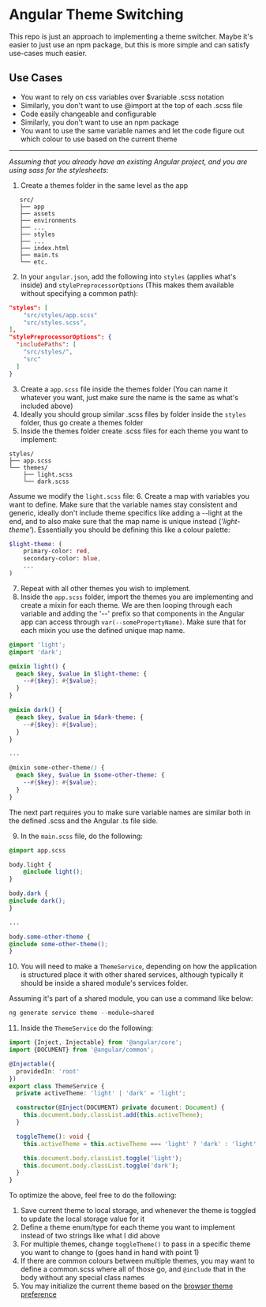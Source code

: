 # Angular Theme Switching
This repo is just an approach to implementing a theme switcher. 
Maybe it's easier to just use an npm package, but this is more simple and can satisfy use-cases much easier.

## Use Cases
* You want to rely on css variables over $variable .scss notation
* Similarly, you don't want to use @import at the top of each .scss file
* Code easily changeable and configurable
* Similarly, you don't want to use an npm package
* You want to use the same variable names and let the code figure out which colour to use based on the current theme


----
*Assuming that you already have an existing Angular project, and you are using sass for the stylesheets*:

1. Create a themes folder in the same level as the app
```
   src/
   ├── app
   ├── assets
   ├── environments
   ├── ...
   ├── styles
   ├── ...
   ├── index.html
   ├── main.ts
   └── etc.
```

2. In your `angular.json`, add the following into `styles` (applies what's inside) and `stylePreprocessorOptions` (This makes them available without specifying a common path):

```json
"styles": [
    "src/styles/app.scss"
    "src/styles.scss",
],
"stylePreprocessorOptions": {
  "includePaths": [
    "src/styles/",
    "src"
  ]
}
```

3. Create a `app.scss` file inside the themes folder (You can name it whatever you want, just make sure the name is the same as what's included above)
4. Ideally you should group similar .scss files by folder inside the `styles` folder, thus go create a themes folder
5. Inside the themes folder create .scss files for each theme you want to implement:
```
styles/
├── app.scss
└── themes/
    ├── light.scss
    └── dark.scss
```

Assume we modify the `light.scss` file:
6. Create a map with variables you want to define. Make sure that the variable names stay consistent and generic, ideally don't include theme specifics like adding a --light at 
the end, and to also make sure that the map name is unique instead (*'light-theme'*). Essentially you should be defining this like a colour palette:

```scss
$light-theme: (
    primary-color: red,
    secondary-color: blue,
    ...
)
```

7. Repeat with all other themes you wish to implement.
8. Inside the `app.scss` folder, import the themes you are implementing and create a mixin for each theme. We are then looping through each variable and adding the '--' prefix so 
that components in the Angular app can access through `var(--somePropertyName)`. Make sure that for each mixin you use the defined unique map name.

```scss
@import 'light';
@import 'dark';

@mixin light() {
  @each $key, $value in $light-theme: {
    --#{$key}: #{$value};
  }
}

@mixin dark() {
  @each $key, $value in $dark-theme: {
    --#{$key}: #{$value};
  }
}

...

@mixin some-other-theme() {
  @each $key, $value in $some-other-theme: {
    --#{$key}: #{$value};
  }
}
```

The next part requires you to make sure variable names are similar both in the defined .scss and the Angular .ts file side.

9. In the `main.scss` file, do the following:
```scss
@import app.scss

body.light {
    @include light();
}

body.dark {
@include dark();
}

...

body.some-other-theme {
@include some-other-theme();
}
```

10. You will need to make a `ThemeService`, depending on how the application is structured place it with other shared services, although typically it should be inside a shared 
module's services folder.

Assuming it's part of a shared module, you can use a command like below:
```powershell
ng generate service theme --module=shared
```

11. Inside the `ThemeService` do the following:

```typescript
import {Inject, Injectable} from '@angular/core';
import {DOCUMENT} from '@angular/common';

@Injectable({
  providedIn: 'root'
})
export class ThemeService {
  private activeTheme: 'light' | 'dark' = 'light';

  constructor(@Inject(DOCUMENT) private document: Document) {
    this.document.body.classList.add(this.activeTheme);
  }

  toggleTheme(): void {
    this.activeTheme = this.activeTheme === 'light' ? 'dark' : 'light';

    this.document.body.classList.toggle('light');
    this.document.body.classList.toggle('dark');
  }
}
```

To optimize the above, feel free to do the following:
1. Save current theme to local storage, and whenever the theme is toggled to update the local storage value for it
2. Define a theme enum/type for each theme you want to implement instead of two strings like what I did above
3. For multiple themes, change `toggleTheme()` to pass in a specific theme you want to change to (goes hand in hand with point 1)
4. If there are common colours between multiple themes, you may want to define a common.scss where all of those go, and `@include` that in the body without any special class names
5. You may initialize the current theme based on the [browser theme preference](https://developer.mozilla.org/en-US/docs/Web/CSS/@media/prefers-color-scheme)
